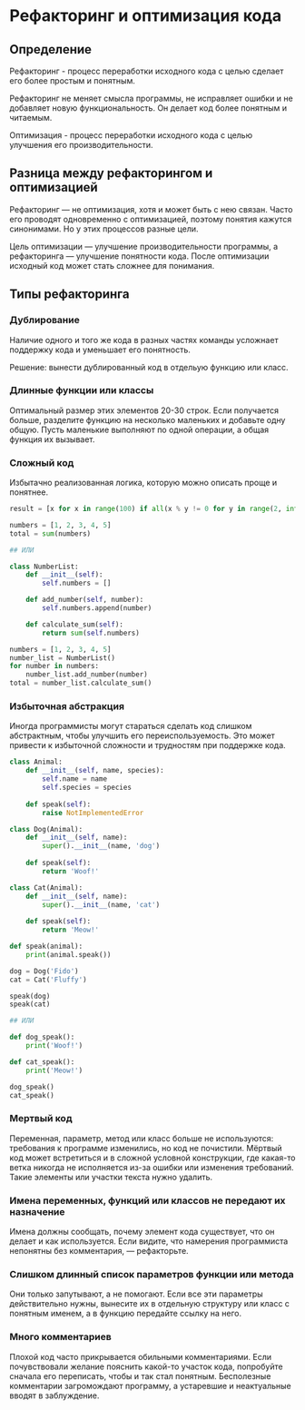 # Рефакторинг и оптимизация кода

## Определение

Рефакторинг - процесс переработки исходного кода с целью сделает его более простым и понятным.

Рефакторинг не меняет смысла программы, не исправляет ошибки и не добавляет новую функциональность. Он делает код более понятным и читаемым.

Оптимизация - процесс переработки исходного кода с целью улучшения его производительности.

## Разница между рефакторингом и оптимизацией

Рефакторинг — не оптимизация, хотя и может быть с нею связан. Часто его проводят одновременно с оптимизацией, поэтому понятия кажутся синонимами. Но у этих процессов разные цели.

Цель оптимизации — улучшение производительности программы, а рефакторинга — улучшение понятности кода. После оптимизации исходный код может стать сложнее для понимания.

## Типы рефакторинга

### Дублирование

Наличие одного и того же кода в разных частях команды усложнает поддержку кода и уменьшает его понятность.

Решение: вынести дублированный код в отдельую функцию или класс.

### Длинные функции или классы

Оптимальный размер этих элементов 20-30 строк. Если получается больше, разделите функцию на несколько маленьких и добавьте одну общую. Пусть маленькие выполняют по одной операции, а общая функция их вызывает.

### Сложный код

Избытачно реализованная логика, которую можно описать проще и понятнее.

```python
result = [x for x in range(100) if all(x % y != 0 for y in range(2, int(x ** 0.5) + 1))]
```

```python
numbers = [1, 2, 3, 4, 5]
total = sum(numbers)

## ИЛИ

class NumberList:
    def __init__(self):
        self.numbers = []

    def add_number(self, number):
        self.numbers.append(number)

    def calculate_sum(self):
        return sum(self.numbers)

numbers = [1, 2, 3, 4, 5]
number_list = NumberList()
for number in numbers:
    number_list.add_number(number)
total = number_list.calculate_sum()
```
### Избыточная абстракция

Иногда программисты могут стараться сделать код слишком абстрактным, чтобы улучшить его переиспользуемость. Это может привести к избыточной сложности и трудностям при поддержке кода.

```python
class Animal:
    def __init__(self, name, species):
        self.name = name
        self.species = species
    
    def speak(self):
        raise NotImplementedError

class Dog(Animal):
    def __init__(self, name):
        super().__init__(name, 'dog')
    
    def speak(self):
        return 'Woof!'

class Cat(Animal):
    def __init__(self, name):
        super().__init__(name, 'cat')
    
    def speak(self):
        return 'Meow!'

def speak(animal):
    print(animal.speak())

dog = Dog('Fido')
cat = Cat('Fluffy')

speak(dog)
speak(cat)

## ИЛИ

def dog_speak():
    print('Woof!')

def cat_speak():
    print('Meow!')

dog_speak()
cat_speak()
```

### Мертвый код

Переменная, параметр, метод или класс больше не используются: требования к программе изменились, но код не почистили. Мёртвый код может встретиться и в сложной условной конструкции, где какая-то ветка никогда не исполняется из-за ошибки или изменения требований. Такие элементы или участки текста нужно удалить.

### Имена переменных, функций или классов не передают их назначение

Имена должны сообщать, почему элемент кода существует, что он делает и как используется. Если видите, что намерения программиста непонятны без комментария, — рефакторьте. 

### Слишком длинный список параметров функции или метода

Они только запутывают, а не помогают. Если все эти параметры действительно нужны, вынесите их в отдельную структуру или класс с понятным именем, а в функцию передайте ссылку на него.

### Много комментариев

Плохой код часто прикрывается обильными комментариями. Если почувствовали желание пояснить какой-то участок кода, попробуйте сначала его переписать, чтобы и так стал понятным. Бесполезные комментарии загромождают программу, а устаревшие и неактуальные вводят в заблуждение.
